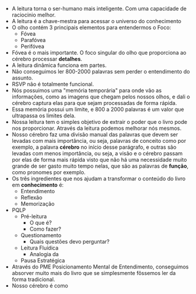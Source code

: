 - A leitura torna o ser-humano mais inteligente. Com uma capacidade de raciocinio melhor.
- A leitura é a chave-mestra para acessar o universo do conhecimento
- O olho contém 3 principais elementos para entendermos o Foco:
	- Fóvea
	- Parafóvea
	- Perifóvea
- Fóvea é o mais importante. O foco singular do olho que proporciona ao cérebro processar **detalhes**.
- A leitura dinâmica funciona em partes.
- Não conseguimos ler 800-2000 palavras sem perder o entendimento do assunto.
- RSVP não é totalmente funcional.
- Nós possuimos uma "memória temporária" para onde vão as informações, como as imagens que chegam pelos nossos olhos, e dali o cérebro captura elas para que sejam processadas de forma rápida.
- Essa memória possui um limite, e 800 a 2000 palavras é um valor que ultrapassa os limites dela.
- Nossa leitura tem o simples objetivo de extrair o poder que o livro pode nos proporcionar. Através da leitura podemos melhorar nós mesmos.
- Nosso cérebro faz uma divisão manual das palavras que devem ser levadas com mais importância, ou seja, palavras de conceito como por exemplo, a palavra **cérebro** no início desse parágrafo, e outras são levadas com menos importância, ou seja, a visão e o cérebro passam por elas de forma mais rápida visto que não há uma necessidade muito grande de ser gasto muito tempo nelas, que são as palavras de **função**, como pronomes por exemplo.
- Os três ingredientes que nos ajudam a transformar o conteúdo do livro em **conhecimento** é:
	- Entendimento
	- Reflexão
	- Memorização
- PQLP
	- Pré-leitura
		- O que é?
		- Como fazer?
	- Questionamento
		- Quais questões devo perguntar?
	- Leitura Fluídica
		- Analogia da 
	- Pausa Estratégica
- Através do PME Posicionamento Mental de Entendimento, conseguimos absorver muito mais do livro que se simplesmente fôssemos ler da forma tradicional.
- Nosso cérebro é como